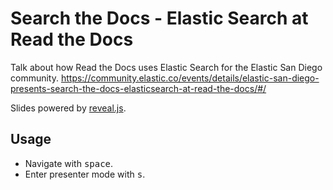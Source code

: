 # Search the Docs - Elastic Search at Read the Docs

Talk about how Read the Docs uses Elastic Search for the Elastic San Diego community.
https://community.elastic.co/events/details/elastic-san-diego-presents-search-the-docs-elasticsearch-at-read-the-docs/#/

Slides powered by [reveal.js](https://github.com/hakimel/reveal.js/).

## Usage

- Navigate with <kbd>space</kbd>.
- Enter presenter mode with <kbd>s</kbd>.
